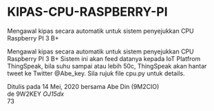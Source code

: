 # KIPAS-CPU-RASPBERRY-PI
Mengawal kipas secara automatik untuk sistem penyejukkan CPU Raspberry PI 3 B+

Mengawal kipas secara automatik untuk sistem penyejukkan CPU Raspberry PI 3 B+
Sistem ini akan feed datanya kepada IoT Platfrom ThingSpeak, bila suhu sampai
atau lebih 50c, ThingSpeak akan hantar tweet ke Twitter @Abe_key. Sila rujuk 
file cpu.py untuk details.
<P>
Ditulis pada 14 Mei, 2020 bersama Abe Din (9M2CIO)
<BR>
de 9W2KEY <I>OJ15dx</I>
<BR>
73

